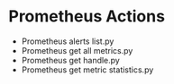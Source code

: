 

 # Prometheus Actions 

* Prometheus alerts list.py
* Prometheus get all metrics.py
* Prometheus get handle.py
* Prometheus get metric statistics.py
